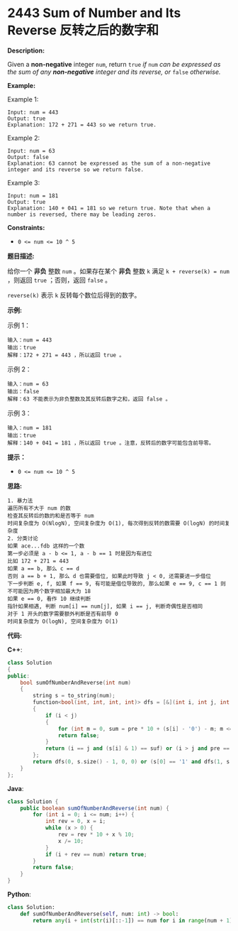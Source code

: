 # 2443 Sum of Number and Its Reverse 反转之后的数字和

__Description:__

Given a __non-negative__ integer `num`, return `true` _if_ `num` _can be expressed as the sum of any __non-negative__ integer and its reverse, or_ `false` _otherwise._

__Example:__

Example 1:

```text
Input: num = 443
Output: true
Explanation: 172 + 271 = 443 so we return true.
```

Example 2:

```text
Input: num = 63
Output: false
Explanation: 63 cannot be expressed as the sum of a non-negative integer and its reverse so we return false.
```

Example 3:

```text
Input: num = 181
Output: true
Explanation: 140 + 041 = 181 so we return true. Note that when a number is reversed, there may be leading zeros.
```

__Constraints:__

- `0 <= num <= 10 ^ 5`

__题目描述:__

给你一个 __非负__ 整数 `num` 。如果存在某个 __非负__ 整数 `k` 满足 `k + reverse(k) = num` ，则返回 `true` ；否则，返回 `false` 。

`reverse(k)` 表示 `k` 反转每个数位后得到的数字。

__示例:__

示例 1：

```text
输入：num = 443
输出：true
解释：172 + 271 = 443 ，所以返回 true 。
```

示例 2：

```text
输入：num = 63
输出：false
解释：63 不能表示为非负整数及其反转后数字之和，返回 false 。
```

示例 3：

```text
输入：num = 181
输出：true
解释：140 + 041 = 181 ，所以返回 true 。注意，反转后的数字可能包含前导零。
```

__提示：__

- `0 <= num <= 10 ^ 5`

__思路:__

```text
1. 暴力法
遍历所有不大于 num 的数
检查其反转后的数的和是否等于 num
时间复杂度为 O(NlogN), 空间复杂度为 O(1), 每次得到反转的数需要 O(logN) 的时间复杂度
2. 分类讨论
如果 ace...fdb 这样的一个数
第一步必须是 a - b <= 1, a - b == 1 时是因为有进位
比如 172 + 271 = 443
如果 a == b, 那么 c == d
否则 a == b + 1, 那么 d 也需要借位, 如果此时导致 j < 0, 还需要进一步借位
下一步判断 e, f, 如果 f == 9, 有可能是借位导致的, 那么如果 e == 9, c == 1 则不可能因为两个数字相加最大为 18
如果 e == 0, 看作 10 继续判断
指针如果相遇, 判断 num[i] == num[j], 如果 i == j, 判断奇偶性是否相同
对于 1 开头的数字需要额外判断是否有前导 0
时间复杂度为 O(logN), 空间复杂度为 O(1)
```

__代码:__

__C++__:

```C++
class Solution 
{
public:
    bool sumOfNumberAndReverse(int num) 
    {
        string s = to_string(num);
        function<bool(int, int, int, int)> dfs = [&](int i, int j, int pre, int suf) 
        {
            if (i < j) 
            {
                for (int m = 0, sum = pre * 10 + (s[i] - '0') - m; m <= 1; m++, sum--) if (sum >= int(i == 0) and sum <= 18 and (sum + suf) % 10 == s[j] - '0') return dfs(i + 1, j - 1, m, (sum + suf) / 10);
                return false;
            }
            return (i == j and (s[i] & 1) == suf) or (i > j and pre == suf);
        };
        return dfs(0, s.size() - 1, 0, 0) or (s[0] == '1' and dfs(1, s.size() - 1, 1, 0));
    }
};
```

__Java__:

```Java
class Solution {
    public boolean sumOfNumberAndReverse(int num) {
        for (int i = 0; i <= num; i++) {
            int rev = 0, x = i;
            while (x > 0) {
                rev = rev * 10 + x % 10;
                x /= 10;
            }
            if (i + rev == num) return true;
        }
        return false;
    }
}
```

__Python__:

```Python
class Solution:
    def sumOfNumberAndReverse(self, num: int) -> bool:
        return any(i + int(str(i)[::-1]) == num for i in range(num + 1))
```
